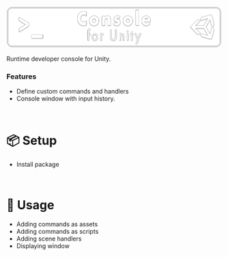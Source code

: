 ![](/.banner.png?raw=true "")


Runtime developer console for Unity.

### Features

* Define custom commands and handlers
* Console window with input history.

<br>

# 📦 Setup

* Install package

<br>

# 🚀 Usage

* Adding commands as assets
* Adding commands as scripts
* Adding scene handlers
* Displaying window
